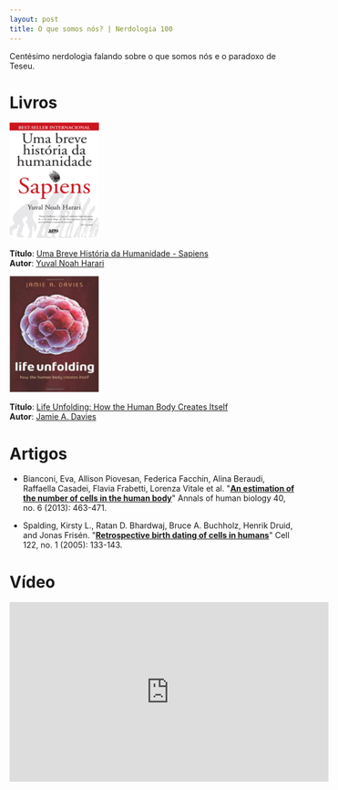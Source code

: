 ```yaml
---
layout: post
title: O que somos nós? | Nerdologia 100
---
```


Centésimo nerdologia falando sobre o que somos nós e o paradoxo de Teseu.

Livros
=====

![Sapiens](../images/sapiens.png)

**Título**: [Uma Breve História da Humanidade - Sapiens](http://www.livrariacultura.com.br/p/life-unfolding-42190543?id_link=8787)<br>
**Autor**: [Yuval Noah Harari](http://www.ynharari.com/)

![Life Unfolding](../images/life-unfolding.png)

**Título**: [Life Unfolding: How the Human Body Creates Itself](https://www.google.com.br/search?output=search&tbm=shop&q=Uma+Breve+Hist%C3%B3ria+da+Humanidade+-+Sapiens&oq=Uma+Breve+Hist%C3%B3ria+da+Humanidade+-+Sapiens&gs_l=products-cc.3...3746.3746.0.4446.1.1.0.0.0.0.163.163.0j1.1.0....0...1ac.1.64.products-cc..1.0.0.sCazhU1Fftc)<br>
**Autor**: [Jamie A. Davies](http://www.ed.ac.uk/integrative-physiology/staff-profiles/research-groups/jamie-davies)

Artigos
=====

- Bianconi, Eva, Allison Piovesan, Federica Facchin, Alina Beraudi, Raffaella Casadei, Flavia Frabetti, Lorenza Vitale et al. "[**An estimation of the number of cells in the human body**](http://nanoimmondizia.ge.ibf.cnr.it/UserFiles/documenti/Bianconi_AHB_2013.pdf)" Annals of human biology 40, no. 6 (2013): 463-471.

- Spalding, Kirsty L., Ratan D. Bhardwaj, Bruce A. Buchholz, Henrik Druid, and Jonas Frisén. "[**Retrospective birth dating of cells in humans**](http://ac.els-cdn.com/S0092867405004083/1-s2.0-S0092867405004083-main.pdf?_tid=e6dbc684-6406-11e5-8945-00000aacb35e&acdnat=1443241831_2417c025e5ff9b4950a41c50147955a4)" Cell 122, no. 1 (2005): 133-143. 

Vídeo
=====

<iframe width="560" height="315" src="https://www.youtube.com/embed/-HCHKLky7U8" frameborder="0" allowfullscreen></iframe>


